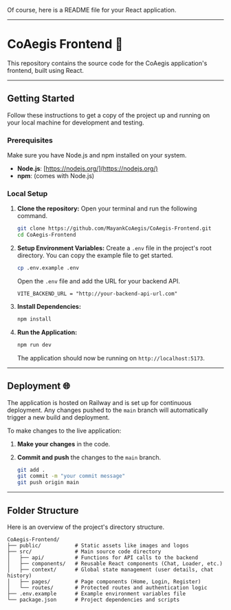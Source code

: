 Of course, here is a README file for your React application.

-----

# CoAegis Frontend 🚀

This repository contains the source code for the CoAegis application's frontend, built using React.

-----

## Getting Started

Follow these instructions to get a copy of the project up and running on your local machine for development and testing.

### **Prerequisites**

Make sure you have Node.js and npm installed on your system.

  * **Node.js**: [https://nodejs.org/](https://nodejs.org/)
  * **npm**: (comes with Node.js)

### **Local Setup**

1.  **Clone the repository:**
    Open your terminal and run the following command.

    ```bash
    git clone https://github.com/MayankCoAegis/CoAegis-Frontend.git
    cd CoAegis-Frontend
    ```

2.  **Setup Environment Variables:**
    Create a `.env` file in the project's root directory. You can copy the example file to get started.

    ```bash
    cp .env.example .env
    ```

    Open the `.env` file and add the URL for your backend API.

    ```
    VITE_BACKEND_URL = "http://your-backend-api-url.com"
    ```

3.  **Install Dependencies:**

    ```bash
    npm install
    ```

4.  **Run the Application:**

    ```bash
    npm run dev
    ```

    The application should now be running on `http://localhost:5173`.

-----

## Deployment 🌐

The application is hosted on Railway and is set up for continuous deployment. Any changes pushed to the `main` branch will automatically trigger a new build and deployment.

To make changes to the live application:

1.  **Make your changes** in the code.

2.  **Commit and push** the changes to the `main` branch.

    ```bash
    git add .
    git commit -m "your commit message"
    git push origin main
    ```

-----

## Folder Structure

Here is an overview of the project's directory structure.

```
CoAegis-Frontend/
├── public/           # Static assets like images and logos
├── src/              # Main source code directory
│   ├── api/          # Functions for API calls to the backend
│   ├── components/   # Reusable React components (Chat, Loader, etc.)
│   ├── context/      # Global state management (user details, chat history)
│   ├── pages/        # Page components (Home, Login, Register)
│   └── routes/       # Protected routes and authentication logic
├── .env.example      # Example environment variables file
└── package.json      # Project dependencies and scripts
```
